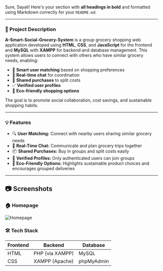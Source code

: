Sure, Sayali! Here's your section with **all headings in bold** and formatted using Markdown correctly for your `README.md`:

---

### **📌 Project Description**

**A-Smart-Social-Grocery-System** is a group grocery shopping web application developed using **HTML**, **CSS**, and **JavaScript** for the frontend and **MySQL** with **XAMPP** for backend and database management. This system allows users to connect with others who have similar grocery needs, enabling:

* 🤝 **Smart user matching** based on shopping preferences
* 💬 **Real-time chat** for coordination
* 🧾 **Shared purchases** to split costs
* ✅ **Verified user profiles**
* 🌱 **Eco-friendly shopping options**

The goal is to promote social collaboration, cost savings, and sustainable shopping habits.

---

### **💡 Features**

* 🔍 **User Matching:** Connect with nearby users sharing similar grocery needs
* 💬 **Real-Time Chat:** Communicate and plan grocery trips together
* 📦 **Shared Purchases:** Buy in groups and split costs easily
* 🔐 **Verified Profiles:** Only authenticated users can join groups
* 🌿 **Eco-Friendly Options:** Highlights sustainable product choices and encourages grouped deliveries

---
## 📷 **Screenshots**

### 🏠 **Homepage**

![Homepage](screenshots/homepage.png)


### **🛠️ Tech Stack**

| **Frontend** | **Backend**     | **Database** |
| ------------ | --------------- | ------------ |
| HTML         | PHP (via XAMPP) | MySQL        |
| CSS          | XAMPP (Apache)  | phpMyAdmin   |


